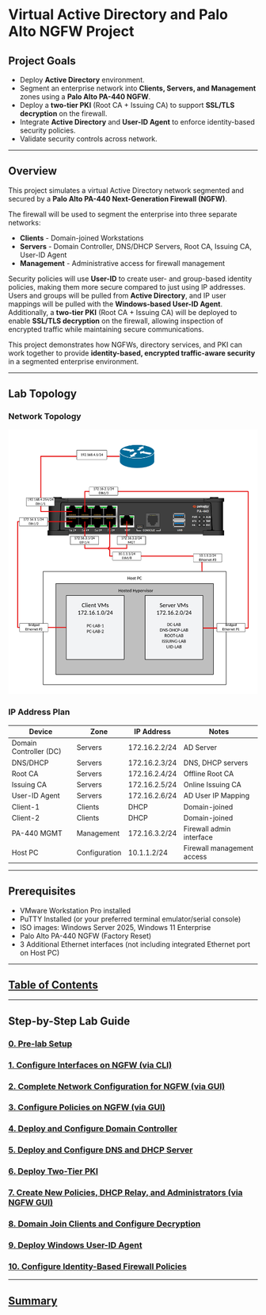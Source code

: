 # Virtual Active Directory and Palo Alto NGFW Project

## Project Goals
- Deploy **Active Directory** environment.
- Segment an enterprise network into **Clients, Servers, and Management** zones using a **Palo Alto PA-440 NGFW**.
- Deploy a **two-tier PKI** (Root CA + Issuing CA) to support **SSL/TLS decryption** on the firewall.
- Integrate **Active Directory** and **User-ID Agent** to enforce identity-based security policies.
- Validate security controls across network.
---
## Overview
This project simulates a virtual Active Directory network segmented and secured by a **Palo Alto PA-440 Next-Generation Firewall (NGFW)**.

The firewall will be used to segment the enterprise into three separate networks:
- **Clients** - Domain-joined Workstations
- **Servers** - Domain Controller, DNS/DHCP Servers, Root CA, Issuing CA, User-ID Agent
- **Management** - Administrative access for firewall management

Security policies will use **User-ID** to create user- and group-based identity policies, making them more secure compared to just using IP addresses. Users and groups will be pulled from **Active Directory**, and IP user mappings will be pulled with the **Windows-based User-ID Agent**. Additionally, a **two-tier PKI** (Root CA + Issuing CA) will be deployed to enable **SSL/TLS decryption** on the firewall, allowing inspection of encrypted traffic while maintaining secure communications.

This project demonstrates how NGFWs, directory services, and PKI can work together to provide **identity-based, encrypted traffic-aware security** in a segmented enterprise environment.

---
## Lab Topology

### Network Topology
![](screenshots/adpalab-98.png)
### IP Address Plan
| Device                 | Zone          | IP Address    | Notes                      |
| ---------------------- | ------------- | ------------- | -------------------------- |
| Domain Controller (DC) | Servers       | 172.16.2.2/24 | AD Server                  |
| DNS/DHCP               | Servers       | 172.16.2.3/24 | DNS, DHCP servers          |
| Root CA                | Servers       | 172.16.2.4/24 | Offline Root CA            |
| Issuing CA             | Servers       | 172.16.2.5/24 | Online Issuing CA          |
| User-ID Agent          | Servers       | 172.16.2.6/24 | AD User IP Mapping         |
| Client-1               | Clients       | DHCP          | Domain-joined              |
| Client-2               | Clients       | DHCP          | Domain-joined              |
| PA-440 MGMT            | Management    | 172.16.3.2/24 | Firewall admin interface   |
| Host PC                | Configuration | 10.1.1.2/24   | Firewall management access |

---
## Prerequisites
- VMware Workstation Pro installed
- PuTTY Installed (or your preferred terminal emulator/serial console)
- ISO images: Windows Server 2025, Windows 11 Enterprise  
- Palo Alto PA-440 NGFW (Factory Reset)
- 3 Additional Ethernet interfaces (not including integrated Ethernet port on Host PC)
---
## [Table of Contents](project-files/README.md)
---
## Step-by-Step Lab Guide
### [0. Pre-lab Setup](project-files/0-pre-lab-set-up/README.md)
### [1. Configure Interfaces on NGFW (via CLI)](project-files/1-configure-interfaces-on-ngfw/README.md)
### [2. Complete Network Configuration for NGFW (via GUI)](project-files/2-complete-network-config-ngfw/README.md)
### [3. Configure Policies on NGFW (via GUI)](project-files/3-configure-policies-ngfw/README.md)
### [4. Deploy and Configure Domain Controller](project-files/4-deploy-configure-dc/README.md)
### [5. Deploy and Configure DNS and DHCP Server](project-files/5-deploy-configure-dns-dhcp/README.md)
### [6. Deploy Two-Tier PKI](project-files/6-deploy-two-tier-pki/README.md)
### [7. Create New Policies, DHCP Relay, and Administrators (via NGFW GUI)](project-files/7-create-new-policies-dhcpr-admin/README.md)
### [8. Domain Join Clients and Configure Decryption](project-files/8-domain-join-config-decrypt/README.md)
### [9. Deploy Windows User-ID Agent](project-files/9-deploy-windows-uid/README.md)
### [10. Configure Identity-Based Firewall Policies](project-files/10-config-id-policies/README.md)
---
## [Summary](project-files/summary/README.md)
